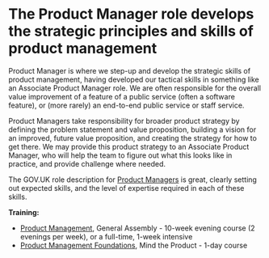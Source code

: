 # The Product Manager role develops the strategic principles and skills of product management

Product Manager is where we step-up and develop the strategic skills of product management, having developed our tactical skills in something like an Associate Product Manager role. We are often responsible for the overall value improvement of a feature of a public service (often a software feature), or (more rarely) an end-to-end public service or staff service. 

Product Managers take responsibility for broader product strategy by defining the problem statement and value proposition, building a vision for an improved, future value proposition, and creating the strategy for how to get there. We may provide this product strategy to an Associate Product Manager, who will help the team to figure out what this looks like in practice, and provide challenge where needed.

The GOV.UK role description for [Product Managers](https://www.gov.uk/government/publications/product-manager-skills-they-need/product-manager-skills-they-need) is great, clearly setting out expected skills, and the level of expertise required in each of these skills.

**Training:**

- [Product Management](https://generalassemb.ly/education/product-management), General Assembly - 10-week evening course (2 evenings per week), or a full-time, 1-week intensive
- [Product Management Foundations](https://www.mindtheproduct.com/product-management-training/mind-product-training-public-workshops/), Mind the Product - 1-day course

